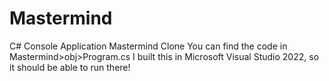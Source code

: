 # Mastermind
 C# Console Application Mastermind Clone
 You can find the code in Mastermind>obj>Program.cs
 I built this in Microsoft Visual Studio 2022, so it should be able to run there!
